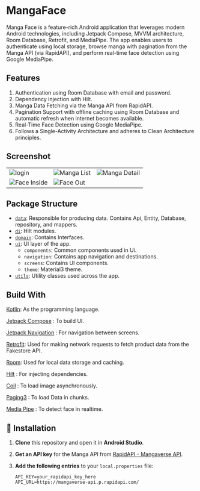 # MangaFace

Manga Face is a feature-rich Android application that leverages modern Android technologies, including Jetpack Compose, MVVM architecture, Room Database, Retrofit, and MediaPipe. The app enables users to authenticate using local storage, browse manga with pagination from the Manga API (via RapidAPI), and perform real-time face detection using Google MediaPipe.

## Features
1. Authentication using Room Database with email and password.
2. Dependency injection with Hilt.
3. Manga Data Fetching via the Manga API from RapidAPI.
4. Pagination Support with offline caching using Room Database and automatic refresh when internet becomes available.
5. Real-Time Face Detection using Google MediaPipe.
6. Follows a Single-Activity Architecture and adheres to Clean Architecture principles.



## Screenshot


|                                                                                                                         |                                                                                                               |                                                                                                                |
|-------------------------------------------------------------------------------------------------------------------------|---------------------------------------------------------------------------------------------------------------|----------------------------------------------------------------------------------------------------------------|
| ![login](https://github.com/user-attachments/assets/990feead-648b-4cc4-84d2-fc9bdc7ff904)                               | ![Manga List](https://github.com/user-attachments/assets/1c4342d4-8ce0-4fec-b36c-df886be2a769)                | ![Manga Detail](https://github.com/user-attachments/assets/2ec78244-9cab-409d-9aef-8f13cbb205db)               |
| ![Face Inside](https://github.com/user-attachments/assets/3b44491b-cea7-4a2b-b1bd-7433fa4a0702)                         | ![Face Out](https://github.com/user-attachments/assets/98ea8243-99d6-49ec-9b54-4120fbd16c35)                  |                                                                                                                |




## Package Structure

* [`data`](app/src/main/java/com/example/shopkaro/data): Responsible for producing data. Contains Api, Entity, Database, repository, and mappers.
* [`di`](app/src/main/java/com/example/shopkaro/di): Hilt modules.
* [`domain`](app/src/main/java/com/example/shopkaro/di): Contains Interfaces.
* [`ui`](app/src/main/java/com/example/shopkaro/ui): UI layer of the app.
    * `components`: Common components used in Ui.
    * `navigation`: Contains app navigation and destinations.
    * `screens`: Contains UI components.
    * `theme`: Material3 theme.
* [`utils`](app/src/main/java/com/example/shopkaro/utils): Utility classes used across the app.


## Build With

[Kotlin](https://kotlinlang.org/):
As the programming language.

[Jetpack Compose](https://developer.android.com/jetpack/compose) :
To build UI.

[Jetpack Navigation](https://developer.android.com/jetpack/compose/navigation) :
For navigation between screens.

[Retrofit](https://square.github.io/retrofit/):
Used for making network requests to fetch product data from the Fakestore API.

[Room](https://developer.android.com/training/data-storage/room):
Used for local data storage and caching.

[Hilt](https://developer.android.com/training/dependency-injection/hilt-android) :
For injecting dependencies.

[Coil](https://coil-kt.github.io/coil/compose/) :
To load image asynchronously.

[Paging3](https://developer.android.com/topic/libraries/architecture/paging/v3-overview) :
To load Data in chunks.

[Media Pipe](https://ai.google.dev/edge/mediapipe/solutions/vision/face_detector) :
To detect face in realtime.


## 🔧 Installation

1. **Clone** this repository and open it in **Android Studio**.
2. **Get an API key** for the Manga API from [RapidAPI - Mangaverse API](https://rapidapi.com/sagararofie/api/mangaverse-api).
3. **Add the following entries** to your `local.properties` file:

   ```
   API_KEY=your_rapidapi_key_here
   API_URL=https://mangaverse-api.p.rapidapi.com/
   ```


